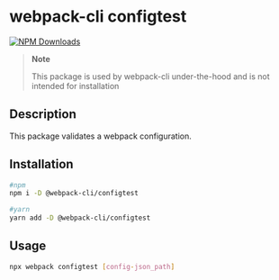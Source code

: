 # webpack-cli configtest

[![NPM Downloads][downloads]][downloads-url]

> **Note**
>
> This package is used by webpack-cli under-the-hood and is not intended for installation

## Description

This package validates a webpack configuration.

## Installation

```bash
#npm
npm i -D @webpack-cli/configtest

#yarn
yarn add -D @webpack-cli/configtest

```

## Usage

```bash
npx webpack configtest [config-json_path]
```

[downloads]: https://img.shields.io/npm/dm/@webpack-cli/configtest.svg
[downloads-url]: https://www.npmjs.com/package/@webpack-cli/configtest
